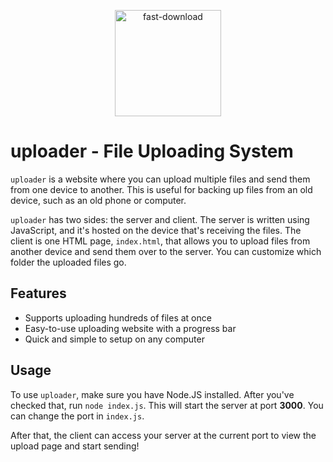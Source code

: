 <p align="center"> <img width="170" height="170" src="https://img.icons8.com/fluency-systems-filled/96/FA5252/fast-download.png" alt="fast-download"/>
</p>

# uploader - File Uploading System

`uploader` is a website where you can upload multiple files and send them from one device to another. This is useful for backing up files from an old device, such as an old phone or computer.

`uploader` has two sides: the server and client. The server is written using JavaScript, and it's hosted on the device that's receiving the files. The client is one HTML page, `index.html`, that allows you to upload files from another device and send them over to the server. You can customize which folder the uploaded files go.

## Features

- Supports uploading hundreds of files at once
- Easy-to-use uploading website with a progress bar
- Quick and simple to setup on any computer

## Usage

To use `uploader`, make sure you have Node.JS installed. After you've checked that, run `node index.js`. This will start the server at port **3000**. You can change the port in `index.js`.

After that, the client can access your server at the current port to view the upload page and start sending!
